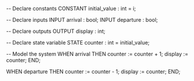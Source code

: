 -- Declare constants
CONSTANT initial_value : int = i;

-- Declare inputs
INPUT arrival : bool;
INPUT departure : bool;

-- Declare outputs
OUTPUT display : int;

-- Declare state variable
STATE counter : int = initial_value;

-- Model the system
WHEN arrival THEN
    counter := counter + 1;
    display := counter;
END;

WHEN departure THEN
    counter := counter - 1;
    display := counter;
END;
```